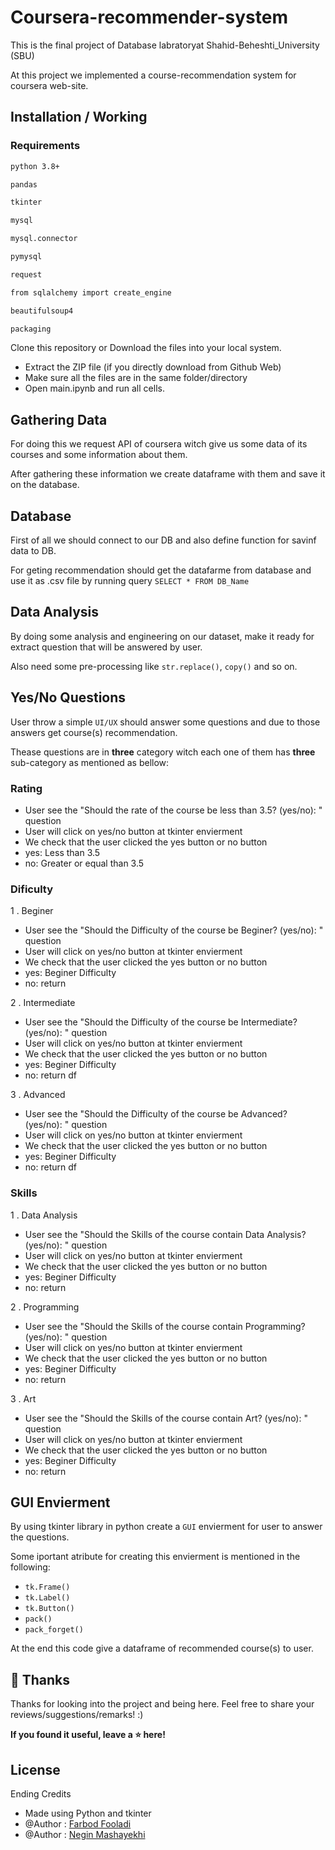 # Coursera-recommender-system
This is the final project of Database labratoryat Shahid-Beheshti_University (SBU)

At this project we implemented a course-recommendation system for coursera web-site.

## Installation / Working

### Requirements

```bash
python 3.8+

pandas

tkinter

mysql

mysql.connector

pymysql

request

from sqlalchemy import create_engine

beautifulsoup4

packaging

```

Clone this repository or Download the files into your local system. 

- Extract the ZIP file (if you directly download from Github Web)
- Make sure all the files are in the same folder/directory
- Open main.ipynb and run all cells.

## Gathering Data
For doing this we request API of coursera witch give us some data of its courses and some information about them.

After gathering these information we create dataframe with them and save it on the database.

## Database
First of all we should connect to our DB and also define function for savinf data to DB.

For geting recommendation should get the datafarme from database and use it as .csv file by running query `SELECT * FROM DB_Name`

## Data Analysis
By doing some analysis and engineering on our dataset, make it ready for extract question that will be answered by user.

Also need some pre-processing like `str.replace()`, `copy()` and so on.

## Yes/No Questions
User throw a simple `UI/UX` should answer some questions and due to those answers get course(s) recommendation.

Thease questions are in **three** category witch each one of them has **three** sub-category as mentioned as bellow:

### Rating
- User see the "Should the rate of the course be less than 3.5? (yes/no): " question
- User will click on yes/no button at tkinter envierment
- We check that the user clicked the yes button or no button
- yes: Less than 3.5
- no: Greater or equal than 3.5

### Dificulty
1 . Beginer
- User see the "Should the Difficulty of the course be Beginer? (yes/no): " question
- User will click on yes/no button at tkinter envierment
- We check that the user clicked the yes button or no button
- yes: Beginer Difficulty
- no: return

2 . Intermediate
- User see the "Should the Difficulty of the course be Intermediate? (yes/no): " question
- User will click on yes/no button at tkinter envierment
- We check that the user clicked the yes button or no button
- yes: Beginer Difficulty
- no: return df

3 . Advanced
- User see the "Should the Difficulty of the course be Advanced? (yes/no): " question
- User will click on yes/no button at tkinter envierment
- We check that the user clicked the yes button or no button
- yes: Beginer Difficulty
- no: return df

### Skills
1 . Data Analysis
- User see the "Should the Skills of the course contain Data Analysis? (yes/no): " question
- User will click on yes/no button at tkinter envierment
- We check that the user clicked the yes button or no button
- yes: Beginer Difficulty
- no: return

2 . Programming
- User see the "Should the Skills of the course contain Programming? (yes/no): " question
- User will click on yes/no button at tkinter envierment
- We check that the user clicked the yes button or no button
- yes: Beginer Difficulty
- no: return

3 . Art
- User see the "Should the Skills of the course contain Art? (yes/no): " question
- User will click on yes/no button at tkinter envierment
- We check that the user clicked the yes button or no button
- yes: Beginer Difficulty
- no: return

## GUI Envierment
By using tkinter library in python create a `GUI` envierment for user to answer the questions.

Some iportant atribute for creating this envierment is mentioned in the following:
- `tk.Frame()`
- `tk.Label()`
- `tk.Button()`
- `pack()`
- `pack_forget()`

At the end this code give a dataframe of recommended course(s) to user.

## 🚀 Thanks

Thanks for looking into the project and being here. Feel free to share your reviews/suggestions/remarks! :)

**If you found it useful, leave a ⭐ here!**

## License

Ending Credits 
- Made using Python and tkinter
- @Author : [Farbod Fooladi](https://github.com/farbodfld)
- @Author : [Negin Mashayekhi](https://github.com/ngnma)
